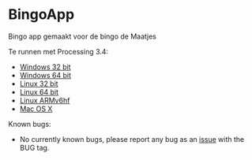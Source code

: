 # BingoApp
Bingo app gemaakt voor de bingo de Maatjes

Te runnen met Processing 3.4:
* [Windows 32 bit](http://download.processing.org/processing-3.4-windows32.zip)
* [Windows 64 bit](http://download.processing.org/processing-3.4-windows64.zip)
* [Linux 32 bit](http://download.processing.org/processing-3.4-linux32.tgz)
* [Linux 64 bit](http://download.processing.org/processing-3.4-linux64.tgz)
* [Linux ARMv6hf](http://download.processing.org/processing-3.4-linux-armv6hf.tgz)
* [Mac OS X](http://download.processing.org/processing-3.4-macosx.zip)

Known bugs:
* No currently known bugs, please report any bug as an [issue](https://github.com/raymondvansomeren/BingoApp/issues) with the BUG tag.
